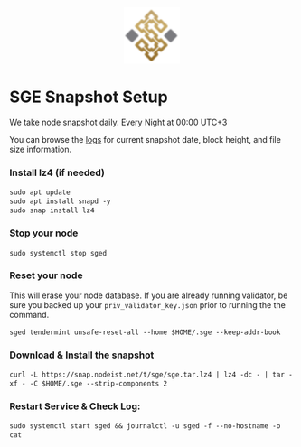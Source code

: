 <p align="center">
  <img height="100" height="auto" src="https://raw.githubusercontent.com/Nodeist/Kurulumlar/main/logos/sge.png">
</p>



# SGE Snapshot Setup
We take node snapshot daily.
Every Night at 00:00 UTC+3

You can browse the [logs](https://snap.nodeist.net/t/sge/log.txt) for current snapshot date, block height, and file size information.

### Install lz4 (if needed)
```
sudo apt update
sudo apt install snapd -y
sudo snap install lz4
```

### Stop your node
```
sudo systemctl stop sged
```

### Reset your node
This will erase your node database. If you are already running validator, be sure you backed up your `priv_validator_key.json` prior to running the the command.

```
sged tendermint unsafe-reset-all --home $HOME/.sge --keep-addr-book
```

### Download & Install the snapshot
```
curl -L https://snap.nodeist.net/t/sge/sge.tar.lz4 | lz4 -dc - | tar -xf - -C $HOME/.sge --strip-components 2
```

### Restart Service & Check Log:
```
sudo systemctl start sged && journalctl -u sged -f --no-hostname -o cat
```
